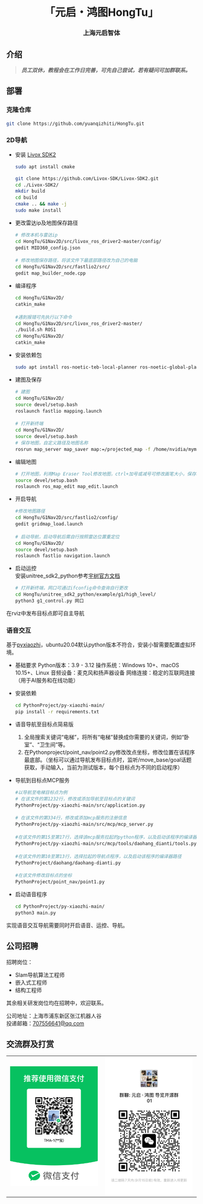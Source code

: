 <div align="center">
  <h1 align="center"> 「元启・鸿图HongTu」 </h1>
  <h3 align="center"> 上海元启智体 </h3>
</div>

## 介绍
> ***员工双休，教程会在工作日完善，可先自己尝试，若有疑问可加群联系。***
## 部署

### 克隆仓库
  ``` bash
  git clone https://github.com/yuanqizhiti/HongTu.git
  ```

### 2D导航
- 安装 [Livox SDK2](https://github.com/Livox-SDK/Livox-SDK2)
    ```bash
    sudo apt install cmake
    ```

    ```bash
    git clone https://github.com/Livox-SDK/Livox-SDK2.git
    cd ./Livox-SDK2/
    mkdir build
    cd build
    cmake .. && make -j
    sudo make install
    ```

- 更改雷达ip及地图保存路径
  ``` bash
  # 修改本机与雷达ip
  cd HongTu/G1Nav2D/src/livox_ros_driver2-master/config/
  gedit MID360_config.json
  
  # 修改地图保存路径，将该文件下最底部路径改为自己的电脑
  cd HongTu/G1Nav2D/src/fastlio2/src/
  gedit map_builder_node.cpp
  ```

- 编译程序
  ``` bash
  cd HongTu/G1Nav2D/
  catkin_make
  
  #遇到报错可先执行以下命令
  cd HongTu/G1Nav2D/src/livox_ros_driver2-master/
  ./build.sh ROS1
  cd HongTu/G1Nav2D/
  catkin_make
  ```

- 安装依赖包
  ``` bash
  sudo apt install ros-noetic-teb-local-planner ros-noetic-global-planner ros-noetic-costmap-server
  ```

- 建图及保存
  ``` bash
  # 建图
  cd HongTu/G1Nav2D/
  source devel/setup.bash
  roslaunch fastlio mapping.launch
  
  # 打开新终端
  cd HongTu/G1Nav2D/
  source devel/setup.bash
  # 保存地图，自定义路径及地图名称
  rosrun map_server map_saver map:=/projected_map -f /home/nvidia/mymap
  ```

- 编辑地图
  ``` bash
  # 打开地图，利用Map Eraser Tool修改地图，ctrl+加号或减号可修改画笔大小，保存地图
  source devel/setup.bash
  roslaunch ros_map_edit map_edit.launch
  ```

- 开启导航
  ``` bash
  #修改地图路径
  cd HongTu/G1Nav2D/src/fastlio2/config/
  gedit gridmap_load.launch
  
  # 启动导航，启动导航后需自行按照雷达位置重定位
  cd HongTu/G1Nav2D/
  source devel/setup.bash
  roslaunch fastlio navigation.launch
  ```

- 启动运控  
安装unitree_sdk2_python参考[宇树官方文档](https://github.com/unitreerobotics/unitree_sdk2_python.git)
  ``` bash
  # 打开新终端，网口可通过ifconfig命令查询自行更改
  cd HongTu/unitree_sdk2_python/example/g1/high_level/
  python3 g1_control.py 网口
  ```
在rviz中发布目标点即可自主导航

### 语音交互
基于[pyxiaozhi](https://github.com/huangjunsen0406/py-xiaozhi)，ubuntu20.04默认python版本不符合，安装小智需要配置虚拟环境。
- 基础要求
    Python版本：3.9 - 3.12
    操作系统：Windows 10+、macOS 10.15+、Linux
    音频设备：麦克风和扬声器设备
    网络连接：稳定的互联网连接（用于AI服务和在线功能）

- 安装依赖
  ``` bash
  cd PythonProject/py-xiaozhi-main/
  pip install -r requirements.txt
  ```
  
- 语音导航至目标点简易版
  1. 全局搜索关键词“电梯”，将所有“电梯”替换成你需要的关键词，例如“卧室”、“卫生间”等。
  2. 在Pythonproject/point_nav/point2.py修改改点坐标，修改位置在该程序最底部。（坐标可以通过导航发布目标点时，监听/move_base/goal话题获取，手动输入，当前为测试版本，每个目标点为不同的启动程序）
 
- 导航到目标点MCP服务
  ``` bash
  #以导航至电梯目标点为例
  # 在该文件的第1232行，修改或添加导航至目标点的关键词
  PythonProject/py-xiaozhi-main/src/application.py
  
  # 在该文件的第334行，修改或添加mcp服务的注册信息
  PythonProject/py-xiaozhi-main/src/mcp/mcp_server.py
  
  #在该文件的第15至第17行，选择该mcp服务拉起的python程序，以及启动该程序的编译器路径
  PythonProject/py-xiaozhi-main/src/mcp/tools/daohang_dianti/tools.py
  
  #在该文件的第10至第13行，选择拉起的导航点程序，以及启动该程序的编译器路径
  PythonProject/daohang/daohang-dianti.py
  
  #在该文件修改目标点的坐标
  PythonProject/point_nav/point1.py
  ```

- 启动语音程序
  ``` bash
  cd PythonProject/py-xiaozhi-main/
  python3 main.py
  ```
实现语音交互导航需要同时开启语音、运控、导航。

## 公司招聘
招聘岗位：  
- Slam导航算法工程师  
- 嵌入式工程师  
- 结构工程师

其余相关研发岗位均在招聘中，欢迎联系。  
  
公司地址：上海市浦东新区张江机器人谷  
投递邮箱：707556641@qq.com  

## 交流群及打赏
<table style="margin: 0 auto;">
  <tr>
    <!-- 第一张图：固定宽度200px，居中显示 -->
    <td style="padding: 0 10px; text-align: center;">
      <img src="wxzhifu.jpeg" alt="vx支付" width="300" style="height: auto;">
    </td>
    <!-- 第二张图：与第一张保持相同宽度 -->
    <td style="padding: 0 10px; text-align: center;">
      <img src="qun.jpg" alt="dayiqun" width="300" style="height: auto;">
    </td>
  </tr>
</table>
